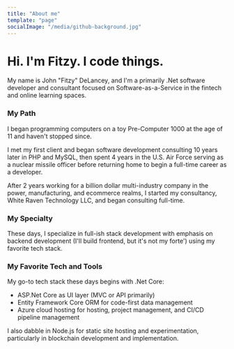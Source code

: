 ```yaml
---
title: "About me"
template: "page"
socialImage: "/media/github-background.jpg"
---
```


# Hi. I'm Fitzy. I code things.

My name is John "Fitzy" DeLancey, and I'm a primarily .Net software developer and consultant focused on Software-as-a-Service in the fintech and online learning spaces.

### My Path

I began programming computers on a toy Pre-Computer 1000 at the age of 11 and haven't stopped since.

I met my first client and began software development consulting 10 years later in PHP and MySQL, then spent 4 years in the U.S. Air Force serving as a nuclear missile officer before returning home to begin a full-time career as a developer.

After 2 years working for a billion dollar multi-industry company in the power, manufacturing, and ecommerce realms, I started my consultancy, White Raven Technology LLC, and began consulting full-time.

### My Specialty

These days, I specialize in full-ish stack development with emphasis on backend development (I'll build frontend, but it's not my forte') using my favorite tech stack.

### My Favorite Tech and Tools

My go-to tech stack these days begins with .Net Core:

- ASP.Net Core as UI layer (MVC or API primarily)
- Entity Framework Core ORM for code-first data management
- Azure cloud hosting for hosting, project management, and CI/CD pipeline management

I also dabble in Node.js for static site hosting and experimentation, particularly in blockchain development and implementation.
